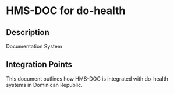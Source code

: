 # HMS-DOC for do-health

## Description

Documentation System

## Integration Points

This document outlines how HMS-DOC is integrated with do-health systems in Dominican Republic.
